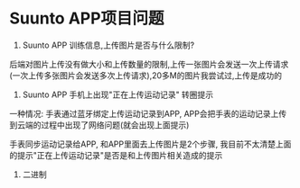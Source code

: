 # Suunto APP项目问题

1.  Suunto APP 训练信息,上传图片是否与什么限制?

&#x20;       后端对图片上传没有做大小和上传数量的限制,上传一张图片会发送一次上传请求(一次上传多张图片会发送多次上传请求),20多M的图片我尝试过,上传是成功的

1.  Suunto APP 手机上出现"正在上传运动记录" 转圈提示

一种情况:  手表通过蓝牙绑定上传运动记录到APP, APP会把手表的运动记录上传到云端的过程中出现了网络问题(就会出现上面提示)

&#x20; 手表同步运动记录给APP, 和APP里面去上传图片是2个步骤, 我目前不太清楚上面的提示"正在上传运动记录"是否是和上传图片相关造成的提示

1.  二进制
